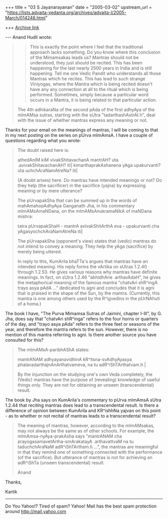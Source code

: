 +++
title = "03 S Jayanarayanan"
date = "2005-03-02"
upstream_url = "https://lists.advaita-vedanta.org/archives/advaita-l/2005-March/014248.html"

+++
[Archive link](https://lists.advaita-vedanta.org/archives/advaita-l/2005-March/014248.html)

--- Anand Hudli <anandhudli at hotmail.com> wrote:

> >This is exactly the point where I feel that the traditional
> approach lacks
> >something. Do you know where this conclusion of the
> Mimamsakas leads us?
> >Mantras should not be understood, they just should be
> recited. This has
> >been happening for the last nearly 2500 years in India and is
> still
> >happening. Tell me one Vedic Pandit who understands all those
> Mantras
> >which he recites. This has lead to such strange Viniyogas,
> where the
> >Mantra which is being recited doesn't have any any connection
> at all to
> >the ritual which is being performed. Sometimes, simply
> because a
> >particular word occurs in a Mantra, it is being related to
> that particular
> >action.
> 
> The 4th adhikaraNa of the second pAda of the first adhyAya of
> the mImAMsa 
> sutras, starting with the sUtra "tadarthashAstrAt.h",  deal
> with the issue 
> of whether mantras express any meaning or not.

Thanks for your email on the meanings of mantras, I will be
coming to that in my next posting on the series on pUrva
mImAmsA. I have a couple of questions regarding what you wrote:

> The doubt
> raised here is:
> 
> athedAnIM kiM vivakShitavachanA mantrAH? uta
> .avivakShitavachanAH? iti| 
> kimarthaprakAshanena yAga upakurvanti? uta uchchAraNamAtreNa?
> iti|
> 
> (A doubt arises) here. Do mantras have intended meanings or
> not?  Do they 
> help (the sacrificer) in the sacrifice (yajna) by expressing
> meaning or by 
> mere utterance?
> 
> The pUrvapakSha that can be summed up in the words of
> mahAmahopAdhyAya 
> Ganganath Jha, in his commentary mImAMsAmaNDana, on the
> mImAMsAnukramaNikA 
> of maNDana mishra:
> 
> tatra pUrvapakShaH - mantrA avivakShitArthA eva - upakurvanti
> cha 
> yAgasyochchAraNamAtreNa iti|
> 
> The pUrvapakSha (opponent's view) states that (vedic) mantras
> do not intend 
> to convey a meaning. They help the yAga (sacrifice) by merely
> being uttered.
> 
> In reply to this, KumArila bhaTTa's argues that mantras have
> an intended 
> meaning.
> His reply forms the vArtika on sUtras 1.2.40 through
> 1.2.53. He 
> gives various reasons why mantras have definite meanings. In
> fact, on sUtra 
> 1.2.46 "abhidhAne .arthavAdaH", he gives the metaphorical
> meaning of the 
> famous mantra "chatvAri shR^ingA trayo asya pAdA ..."
> dedicated to agni and 
> concludes that it is agni that is praised in the shape of the
> Sun, by the 
> mantra. (Currently, this mantra is one among others used by
> the R^igvedins 
> in the pUrNAhuti of a homa.)
> 

The book I have, "The Purva Mimamsa Sutras of Jaimini, chapter
I-III", by G. Jha, does say that "chatvAri shR^inga" refers to
the four horns or quarters of the day, and "trayo asya pAda"
refers to the three feet or seasons of the year, and therefore
the mantra refers to the sun. However, there is no mention of
this mantra referring to agni. Is there another source you have
consulted for this?

> The mImAMsA-paribhAShA states:
> 
> mantrANAM adhyayanavidhinA kR^itsna-svAdhyAyasya 
> phalavadarthajnAnArthatvameva, na tu adR^iShTArthatvam.h |
> 
> By the injunction on the studying one's own Veda completely,
> the (Vedic) 
> mantras have the purpose of (revealing) knowledge of useful
> things only. 
> They are not for obtaining an unseen (transcendental) result.
> 

The book by Jha says on KumArila's commentary to pUrva mImAmsA
sUtra 1.2.44 that reciting mantras does lead to a transcendental
result. Is there a difference of opinion between KumArila and
KR^ishhNa yajvan on this point - as to whether or not recital of
mantras leads to a transcendental result?

> The meaning of mantras, however, according to the mImAMsakas,
> may not always 
> be the same as of other schools. For example, the
> mImAmsa-nyAya-prakAsha 
> says "mantrANAM cha prayogasamavetArtha-smArakatayA
> .arthavattvaM na tu 
> taduchchAraNaM adR^iShTArtham.h ...", the mantras are
> meaningful in that 
> they remind one of something connected with the performance
> (of the 
> sacrifice). But utterance of mantras is not for achieving an
> adR^iShTa 
> (unseen transcendental) result.
> 
> Anand
> 

Thanks,

Kartik

__________________________________________________
Do You Yahoo!?
Tired of spam?  Yahoo! Mail has the best spam protection around 
http://mail.yahoo.com 

